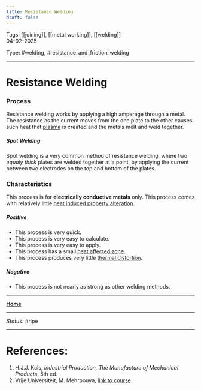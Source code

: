 ```yaml
---
title: Resistance Welding
draft: false
---
```

Tags: [[joining]], [[metal working]], [[welding]] <br>04-02-2025

Type: #welding, #resistance_and_friction_welding 

---
# Resistance Welding
### Process
Resistance welding works by applying a high amperage through a metal. The resistance as the current moves from the one plate to the other causes such heat that [plasma](Plasma%20Working.md) is created and the metals melt and weld together.
##### Spot Welding
Spot welding is a very common method of resistance welding, where two _equaly thick_ plates are welded together at a point, by applying the current between two electrodes on the top and bottom of the plates.

### Characteristics
This process is for __electrically conductive metals__ only.
This process comes with relatively little [heat induced property alteration](Crystal%20Manipulation%20and%20Deformation.md).
##### Positive
- This process is very quick.
- This process is very easy to calculate.
- This process is very easy to apply.
- This process has a small [heat affected zone](Crystal%20Manipulation%20and%20Deformation.md#hot%20deformation).
- This process produces very little [thermal distortion](!%20Manufacturing%20Technologies%20Overview.md#Terms%20and%20Disambiguation).
##### Negative
- This process is not nearly as strong as other welding methods.








---
__[Home](!%20Manufacturing%20Technologies%20Overview.md)__

---
_Status:_ #ripe

---
# References:

1. H.J.J. Kals, _Industrial Production, The Manufacture of Mechanical Products_, 5th ed.
2. Vrije Universiteit, M. Mehrpouya, [link to course](https://canvas.utwente.nl/courses/15351)